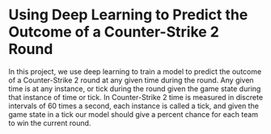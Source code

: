 # Using Deep Learning to Predict the Outcome of a Counter-Strike 2 Round

In this project, we use deep learning to train a model to predict the outcome of a Counter-Strike 2 round at any given time during the round. Any given time is at any instance, or tick during the round given the game state during that instance of time or tick. In Counter-Strike 2 time is measured in discrete intervals of 60 times a second, each instance is called a tick, and given the game state in a tick our model should give a percent chance for each team to win the current round.

